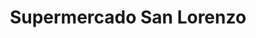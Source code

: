 ---
title: "Supermercado San Lorenzo"
url: /general-san-martin/supermercado-san-lorenzo/
shop: supermercado
---